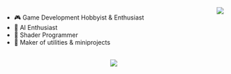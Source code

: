 <img align="right" src="https://github-readme-stats.vercel.app/api?username=stektpotet&count_private=true&show_icons=true&hide_title=true&hide=stars" />

- 🎮 Game Development Hobbyist & Enthusiast
- 🤖 AI Enthusiast
- 🌊 Shader Programmer
- 🧰 Maker of utilities & miniprojects

<br>

<div align="center">
   <img src="https://github-profile-trophy.vercel.app/?username=stektpotet&theme=dracula&no-frame=false&no-bg=false&column=7" />
</div>
